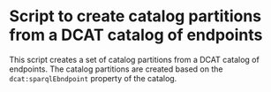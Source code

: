 # Script to create catalog partitions from a DCAT catalog of endpoints

This script creates a set of catalog partitions from a DCAT catalog of endpoints. The catalog partitions are created based on the `dcat:sparqlEbndpoint` property of the catalog.

